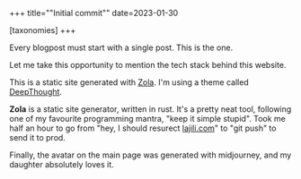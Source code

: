 +++
title="\"Initial commit\""
date=2023-01-30

[taxonomies]
+++


Every blogpost must start with a single post. This is the one.

Let me take this opportunity to mention the tech stack behind this website.

<!-- more -->

This is a static site generated with [Zola](https://www.getzola.org/). I'm using a theme called [DeepThought](https://github.com/RatanShreshtha/DeepThought).

**Zola** is a static site generator, written in rust. It's a pretty neat tool, following one of my favourite programming mantra, "keep it simple stupid". Took me half an hour to go from "hey, I should resurect [lajili.com](https://lajili.com)" to "git push" to send it to prod.

Finally, the avatar on the main page was generated with midjourney, and my daughter absolutely loves it.



